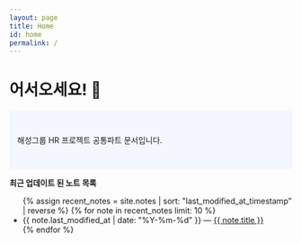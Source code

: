 ```yaml
---
layout: page
title: Home
id: home
permalink: /
---
```


# 어서오세요! 🌱

<p style="padding: 3em 1em; background: #f5f7ff; border-radius: 4px;">
  해성그룹 HR 프로젝트 공통파트 문서입니다.
</p>

<strong>최근 업데이트 된 노트 목록</strong>

<ul>
  {% assign recent_notes = site.notes | sort: "last_modified_at_timestamp" | reverse %}
  {% for note in recent_notes limit: 10 %}
    <li>
      {{ note.last_modified_at | date: "%Y-%m-%d" }} — <a class="internal-link" href="{{ site.baseurl }}{{ note.url }}">{{ note.title }}</a>
    </li>
  {% endfor %}
</ul>

<style>
  .wrapper {
    max-width: 46em;
  }
</style>
